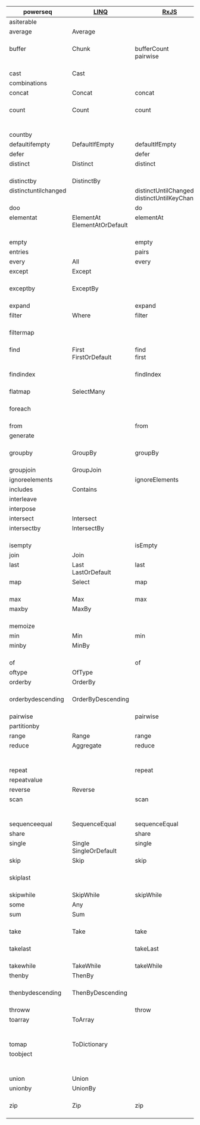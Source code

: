
|powerseq|[LINQ](https://msdn.microsoft.com/en-us/library/system.linq.enumerable(v=vs.110).aspx)|[RxJS](http://reactivex.io/rxjs/class/es6/Observable.js~Observable.html)|[JS Array](https://developer.mozilla.org/en-US/docs/Web/JavaScript/Reference/Global_Objects/Array)|[lodash](https://lodash.com/docs/4.17.2)|[F#](https://fsharp.github.io/fsharp-core-docs/reference/fsharp-collections-seqmodule.html)|[Clojure](https://clojure.org/api/cheatsheet)|[Kotlin](https://kotlinlang.org/api/latest/jvm/stdlib/kotlin.sequences/-sequence/)|[Java](https://docs.oracle.com/en/java/javase/19/docs/api/java.base/java/util/stream/Stream.html)|powerseq|
|---|---|---|---|---|---|---|---|---|---|
|asiterable|||||||||asiterable|
|average</br></br>|Average</br></br>|</br></br>|</br></br>|mean</br>meanBy|average</br>averageBy|</br></br>|average</br></br>|C.averaging*</br>C.summarizing*|average|
|buffer</br></br></br>|Chunk</br></br></br>|bufferCount</br>pairwise</br></br>|</br></br></br>|chunk</br></br></br>|chunkBySize</br>windowed</br>pairwise|partition-all</br>partition~</br></br>|chunked</br>windowed</br></br>|</br></br></br>|buffer|
|cast|Cast||||cast||||cast|
|combinations|||||||||combinations|
|concat</br></br>|Concat</br></br>|concat</br></br>|concat</br></br>|concat</br></br>|append</br></br>|concat</br></br>|plus</br>plusElement|concat</br></br>|concat|
|count</br></br></br>|Count</br></br></br>|count</br></br></br>|</br></br></br>|size</br></br></br>|length</br></br></br>|count</br></br></br>|count</br></br></br>|count</br>C.counting</br>C.summarizing*|count|
|countby|||||countBy||||countby|
|defaultifempty|DefaultIfEmpty|defaultIfEmpty|||||ifEmpty||defaultifempty|
|defer||defer|||delay||||defer|
|distinct</br></br>|Distinct</br></br>|distinct</br></br>|</br></br>|uniq</br>uniqWith|distinct</br></br>|distinct</br></br>|distinct</br></br>|distinct</br></br>|distinct|
|distinctby|DistinctBy|||uniqBy|distinctBy||distinctBy||distinctby|
|distinctuntilchanged</br></br>|</br></br>|distinctUntilChanged</br>distinctUntilKeyChanged|</br></br>|</br></br>|</br></br>|dedupe</br></br>|</br></br>|</br></br>|distinctuntilchanged|
|doo||do|||||onEach|peek|doo|
|elementat</br></br></br>|ElementAt</br>ElementAtOrDefault</br></br>|elementAt</br></br></br>|</br></br></br>|nth</br></br></br>|nth</br></br></br>|nth</br>get~</br></br>|elementAt</br>elementAtOrElse</br>elementAtOrNull|</br></br></br>|elementat|
|empty||empty|||empty||emptySequence|empty|empty|
|entries||pairs|entries||||||entries|
|every|All|every|every|every|forall|every?|all|allMatch|every|
|except</br></br>|Except</br></br>|</br></br>|</br></br>|difference</br>without|</br></br>|difference~</br></br>|minus~</br></br>|</br></br>|except|
|exceptby</br></br>|ExceptBy</br></br>|</br></br>|</br></br>|differenceBy</br>differenceWith|</br></br>|</br></br>|</br></br>|</br></br>|exceptby|
|expand||expand|||unfold||||expand|
|filter</br></br>|Where</br></br>|filter</br></br>|filter</br></br>|filter</br></br>|filter</br>where|filter</br></br>|filter</br>filterIndexed|filter</br></br>|filter|
|filtermap</br></br>|</br></br>|</br></br>|</br></br>|</br></br>|choose</br></br>|keep</br></br>|mapNotNull</br>mapIndexedNotNull|</br></br>|filtermap|
|find</br></br></br>|First</br>FirstOrDefault</br></br>|find</br>first</br></br>|find</br></br></br>|first</br>head</br>find|find~</br>tryFind</br>head|first~</br></br></br>|find</br>first~</br></br>|findFirst~</br></br></br>|find|
|findindex</br></br>|</br></br>|findIndex</br></br>|findIndex</br></br>|findIndex</br></br>|findIndex~</br>tryFindIndex|</br></br>|indexOfFirst</br>indexOf~|</br></br>|findindex|
|flatmap</br></br>|SelectMany</br></br>|</br></br>|</br></br>|flatten</br>flatMap|collect</br></br>|mapcat</br>flatten~|flatMap</br>flatten~|flatMap</br>mapMulti|flatmap|
|foreach</br></br>|</br></br>|</br></br>|forEach</br></br>|each</br>forEach|iter</br>iteri|</br></br>|forEach</br>forEachIndexed|forEach</br></br>|foreach|
|from||from|from||||||from|
|generate</br></br>|</br></br>|</br></br>|</br></br>|</br></br>|init</br>initInfinite|iterate</br>repeatedly|generate</br></br>|iterate</br></br>|generate|
|groupby</br></br>|GroupBy</br></br>|groupBy</br></br>|</br></br>|groupBy</br></br>|groupBy</br></br>|group-by</br></br>|groupBy</br>groupingBy|C.groupingBy</br></br>|groupby|
|groupjoin|GroupJoin||||||||groupjoin|
|ignoreelements||ignoreElements|||||||ignoreelements|
|includes|Contains||includes|includes|contains|contains?|contains||includes|
|interleave||||||interleave|||interleave|
|interpose||||||interpose|||interpose|
|intersect|Intersect|||intersection||intersection~|intersect~||intersect|
|intersectby</br></br>|IntersectBy</br></br>|</br></br>|</br></br>|intersectionBy</br>intersectionWith|</br></br>|</br></br>|</br></br>|</br></br>|intersectby|
|isempty||isEmpty|||isEmpty|empty?|none||isempty|
|join|Join||||||||join|
|last</br></br>|Last</br>LastOrDefault|last</br></br>|</br></br>|findLast</br></br>|last</br></br>|</br></br>|findLast</br>last~|</br></br>|last|
|map</br></br>|Select</br></br>|map</br></br>|map</br></br>|map</br></br>|map</br>mapi|map</br></br>|map</br>mapIndexed|map</br></br>|map|
|max|Max|max||max|max||maxOf|max|max|
|maxby</br></br>|MaxBy</br></br>|</br></br>|</br></br>|maxBy</br></br>|maxBy</br></br>|max-key</br></br>|maxBy</br></br>|C.maxBy</br>C.summarizing*|maxby|
|memoize|||||cache||||memoize|
|min|Min|min||min|min||minOf|min|min|
|minby</br></br>|MinBy</br></br>|</br></br>|</br></br>|minBy</br></br>|minBy</br></br>|min-key</br></br>|minBy</br></br>|C.minBy</br>C.summarizing*|minby|
|of||of|of||||sequenceOf|of|of|
|oftype|OfType||||||||oftype|
|orderby</br></br>|OrderBy</br></br>|</br></br>|sort</br></br>|orderBy</br>sortBy|sort</br>sortBy|sort</br>sort-by|sorted</br>sortedBy|sorted</br></br>|orderby|
|orderbydescending</br></br>|OrderByDescending</br></br>|</br></br>|sort</br></br>|orderBy</br>sortBy|sort</br>sortBy|</br></br>|sortedDescending</br>sortedByDescending|</br></br>|orderbydescending|
|pairwise||pairwise|||pairwise||||pairwise|
|partitionby||||||partition-by|||partitionby|
|range|Range|range||range||range|||range|
|reduce</br></br></br>|Aggregate</br></br></br>|reduce</br></br></br>|reduce</br></br></br>|reduce</br></br></br>|fold</br>reduce</br></br>|reduce</br></br></br>|fold</br>reduce</br>reduceOrNull|reduce</br></br></br>|reduce|
|repeat||repeat||||cycle|||repeat|
|repeatvalue||||||repeat|||repeatvalue|
|reverse|Reverse||reverse|reverse||reverse|||reverse|
|scan</br></br></br>|</br></br></br>|scan</br></br></br>|</br></br></br>|</br></br></br>|scan</br></br></br>|reductions</br></br></br>|scan</br>runningFold</br>runningReduce|</br></br></br>|scan|
|sequenceequal|SequenceEqual|sequenceEqual|||||||sequenceequal|
|share||share|||||||share|
|single</br></br>|Single</br>SingleOrDefault|single</br></br>|</br></br>|</br></br>|exactlyOne</br></br>|</br></br>|single</br>singleOrNull|</br></br>|single|
|skip</br></br>|Skip</br></br>|skip</br></br>|</br></br>|drop</br>tail|skip~</br></br>|drop</br></br>|drop</br></br>|skip</br></br>|skip|
|skiplast</br></br>|</br></br>|</br></br>|</br></br>|dropRight</br>initial|</br></br>|drop-last</br></br>|</br></br>|</br></br>|skiplast|
|skipwhile|SkipWhile|skipWhile||dropWhile|skipWhile|drop-while|dropWhile|dropwhile|skipwhile|
|some|Any||some|some|exists|some|any|anyMatch|some|
|sum</br></br>|Sum</br></br>|</br></br>|</br></br>|sum</br>sumBy|sum</br>sumBy|</br></br>|sum</br>sumOf|C.summing*</br>C.summarizing*|sum|
|take</br></br>|Take</br></br>|take</br></br>|</br></br>|take</br></br>|truncate</br>~take|take</br></br>|take</br></br>|limit</br></br>|take|
|takelast</br></br>|</br></br>|takeLast</br></br>|</br></br>|last</br>takeRight|</br></br>|take-last</br></br>|</br></br>|</br></br>|takelast|
|takewhile|TakeWhile|takeWhile||takeWhile|takeWhile|take-while|takeWhile|takeWhile|takewhile|
|thenby</br></br>|ThenBy</br></br>|</br></br>|sort</br></br>|orderBy</br>sortBy|sort</br>sortBy|</br></br>|</br></br>|</br></br>|thenby|
|thenbydescending</br></br>|ThenByDescending</br></br>|</br></br>|sort</br></br>|orderBy</br>sortBy|sort</br>sortBy|</br></br>|</br></br>|</br></br>|thenbydescending|
|throww||throw|||||||throww|
|toarray</br></br></br>|ToArray</br></br></br>|</br></br></br>|</br></br></br>|</br></br></br>|toArray</br></br></br>|</br></br></br>|toList</br></br></br>|toArray</br>toList</br>C.toList|toarray|
|tomap|ToDictionary||||||toMap|C.toMap|tomap|
|toobject</br></br></br>|</br></br></br>|</br></br></br>|</br></br></br>|fromPairs</br>keyBy</br></br>|</br></br></br>|</br></br></br>|associate</br>associateBy</br>associateWith|C.toMap</br></br></br>|toobject|
|union|Union|||union||union~|union~||union|
|unionby</br></br>|UnionBy</br></br>|</br></br>|</br></br>|unionBy</br>unionWith|</br></br>|</br></br>|</br></br>|</br></br>|unionby|
|zip</br></br>|Zip</br></br>|zip</br></br>|</br></br>|zip</br>zipWith|zip</br>zip3|map</br></br>|zip</br></br>|</br></br>|zip|

